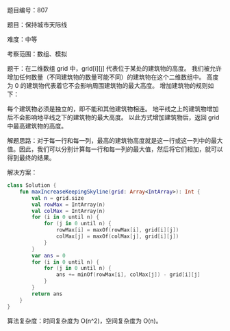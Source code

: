 题目编号：807

题目：保持城市天际线

难度：中等

考察范围：数组、模拟

题干：在二维数组 grid 中，grid[i][j] 代表位于某处的建筑物的高度。 我们被允许增加任何数量（不同建筑物的数量可能不同）的建筑物在这个二维数组中。 高度 为 0 的建筑物代表着它不会影响周围建筑物的最大高度。 增加建筑物的规则如下：

每个建筑物必须是独立的，即不能和其他建筑物相连。
地平线之上的建筑物增加后不会影响地平线之下的建筑物的最大高度。
以此方式增加建筑物后，返回 grid 中最高建筑物的高度。

解题思路：对于每一行和每一列，最高的建筑物高度就是这一行或这一列中的最大值。因此，我们可以分别计算每一行和每一列的最大值，然后将它们相加，就可以得到最终的结果。

解决方案：

```kotlin
class Solution {
    fun maxIncreaseKeepingSkyline(grid: Array<IntArray>): Int {
        val n = grid.size
        val rowMax = IntArray(n)
        val colMax = IntArray(n)
        for (i in 0 until n) {
            for (j in 0 until n) {
                rowMax[i] = maxOf(rowMax[i], grid[i][j])
                colMax[j] = maxOf(colMax[j], grid[i][j])
            }
        }
        var ans = 0
        for (i in 0 until n) {
            for (j in 0 until n) {
                ans += minOf(rowMax[i], colMax[j]) - grid[i][j]
            }
        }
        return ans
    }
}
```

算法复杂度：时间复杂度为 O(n^2)，空间复杂度为 O(n)。